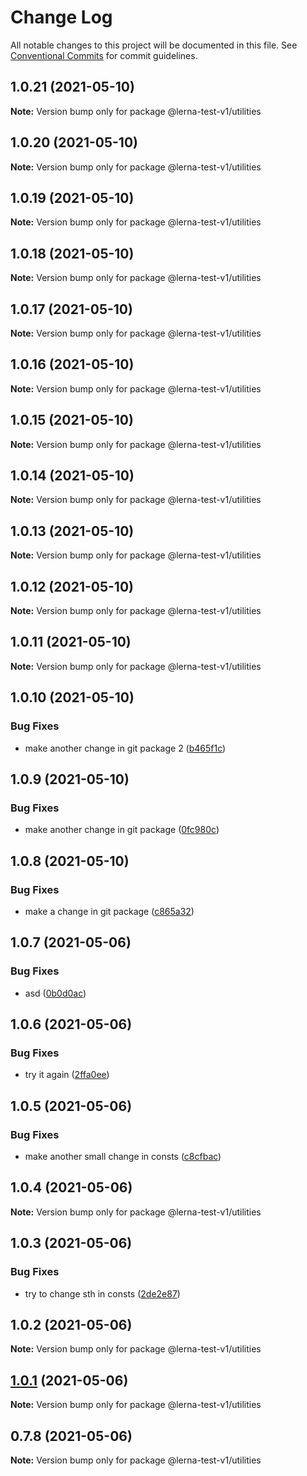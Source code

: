 # Change Log

All notable changes to this project will be documented in this file.
See [Conventional Commits](https://conventionalcommits.org) for commit guidelines.

## 1.0.21 (2021-05-10)

**Note:** Version bump only for package @lerna-test-v1/utilities





## 1.0.20 (2021-05-10)

**Note:** Version bump only for package @lerna-test-v1/utilities





## 1.0.19 (2021-05-10)

**Note:** Version bump only for package @lerna-test-v1/utilities





## 1.0.18 (2021-05-10)

**Note:** Version bump only for package @lerna-test-v1/utilities





## 1.0.17 (2021-05-10)

**Note:** Version bump only for package @lerna-test-v1/utilities





## 1.0.16 (2021-05-10)

**Note:** Version bump only for package @lerna-test-v1/utilities





## 1.0.15 (2021-05-10)

**Note:** Version bump only for package @lerna-test-v1/utilities





## 1.0.14 (2021-05-10)

**Note:** Version bump only for package @lerna-test-v1/utilities





## 1.0.13 (2021-05-10)

**Note:** Version bump only for package @lerna-test-v1/utilities





## 1.0.12 (2021-05-10)

**Note:** Version bump only for package @lerna-test-v1/utilities





## 1.0.11 (2021-05-10)

**Note:** Version bump only for package @lerna-test-v1/utilities





## 1.0.10 (2021-05-10)


### Bug Fixes

* make another change in git package 2 ([b465f1c](https://github.com/apify/apify-shared-js/commit/b465f1c490a3e3cb295472871289bbae79f008cc))





## 1.0.9 (2021-05-10)


### Bug Fixes

* make another change in git package ([0fc980c](https://github.com/apify/apify-shared-js/commit/0fc980c5f4a15053d40ef1662add30a04d4bb290))





## 1.0.8 (2021-05-10)


### Bug Fixes

* make a change in git package ([c865a32](https://github.com/apify/apify-shared-js/commit/c865a32fca2e1b641eea20785a770134d48234b1))





## 1.0.7 (2021-05-06)


### Bug Fixes

* asd ([0b0d0ac](https://github.com/apify/apify-shared-js/commit/0b0d0ac31cf1aca6c638feeed68f3365ddc29e75))





## 1.0.6 (2021-05-06)


### Bug Fixes

* try it again ([2ffa0ee](https://github.com/apify/apify-shared-js/commit/2ffa0ee14d6e89ea0184d08c7fd58791fc192d9a))





## 1.0.5 (2021-05-06)


### Bug Fixes

* make another small change in consts ([c8cfbac](https://github.com/apify/apify-shared-js/commit/c8cfbac386a67578f75255fd6f14b7f6bfc7ee52))





## 1.0.4 (2021-05-06)

**Note:** Version bump only for package @lerna-test-v1/utilities





## 1.0.3 (2021-05-06)


### Bug Fixes

* try to change sth in consts ([2de2e87](https://github.com/apify/apify-shared-js/commit/2de2e872fd09063bfe5ce2822edd5d60d6c1b051))





## 1.0.2 (2021-05-06)

**Note:** Version bump only for package @lerna-test-v1/utilities





## [1.0.1](https://github.com/apify/apify-shared-js/compare/v0.7.8...v1.0.1) (2021-05-06)

**Note:** Version bump only for package @lerna-test-v1/utilities





## 0.7.8 (2021-05-06)

**Note:** Version bump only for package @lerna-test-v1/utilities
